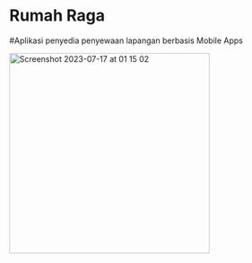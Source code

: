 # Rumah Raga

#Aplikasi penyedia penyewaan lapangan berbasis Mobile Apps
 
<img width="357" alt="Screenshot 2023-07-17 at 01 15 02" src="https://github.com/socute7/rmRaga/blob/main/WhatsApp%20Image%202023-12-01%20at%2011.12.46.jpeg">
